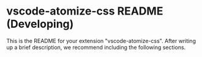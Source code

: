 # vscode-atomize-css README (Developing)

This is the README for your extension "vscode-atomize-css". After writing up a brief description, we recommend including the following sections.

